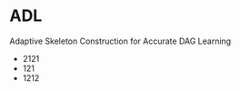 # ADL
Adaptive Skeleton Construction for Accurate DAG Learning <br>
 * 2121 <br>
 * 121 <br>
  * 1212 <br>
